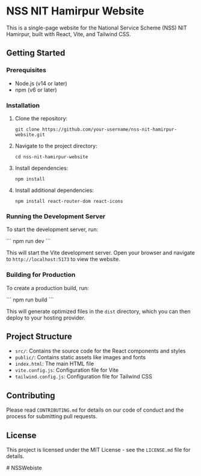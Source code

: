 # NSS NIT Hamirpur Website

This is a single-page website for the National Service Scheme (NSS) NIT Hamirpur, built with React, Vite, and Tailwind CSS.

## Getting Started

### Prerequisites

- Node.js (v14 or later)
- npm (v6 or later)

### Installation

1. Clone the repository:
   ```
   git clone https://github.com/your-username/nss-nit-hamirpur-website.git
   ```

2. Navigate to the project directory:
   ```
   cd nss-nit-hamirpur-website
   ```

3. Install dependencies:
   ```
   npm install
   ```

4. Install additional dependencies:
   ```
   npm install react-router-dom react-icons
   ```

### Running the Development Server

To start the development server, run:

\`\`\`
npm run dev
\`\`\`

This will start the Vite development server. Open your browser and navigate to `http://localhost:5173` to view the website.

### Building for Production

To create a production build, run:

\`\`\`
npm run build
\`\`\`

This will generate optimized files in the `dist` directory, which you can then deploy to your hosting provider.

## Project Structure

- `src/`: Contains the source code for the React components and styles
- `public/`: Contains static assets like images and fonts
- `index.html`: The main HTML file
- `vite.config.js`: Configuration file for Vite
- `tailwind.config.js`: Configuration file for Tailwind CSS

## Contributing

Please read `CONTRIBUTING.md` for details on our code of conduct and the process for submitting pull requests.

## License

This project is licensed under the MIT License - see the `LICENSE.md` file for details.

#   N S S W e b i s t e 
 
 